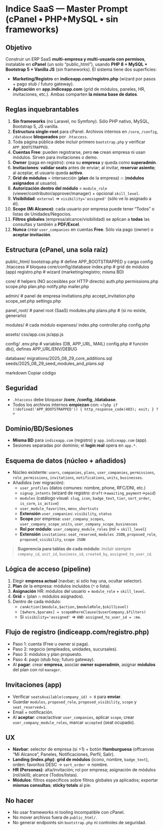 # Indice SaaS — Master Prompt (cPanel • PHP+MySQL • sin frameworks)

## Objetivo
Construir un ERP SaaS **multi-empresa y multi-usuario con permisos**,
instalable en **cPanel** (un solo “public_html”), usando **PHP 8 + MySQL + Bootstrap 5 + Vanilla JS** (sin frameworks).
El sistema tiene dos superficies:
- **Marketing/Registro** en **indiceapp.com/registro.php** (wizard por pasos + pago stub / futuro gateway).
- **Aplicación** en **app.indiceapp.com** (grid de módulos, paneles, HR, invitaciones, etc.).
Ambas comparten **la misma base de datos**.

## Reglas inquebrantables
1) **Sin frameworks** (no Laravel, no Symfony). Sólo PHP nativo, MySQL, Bootstrap 5, JS vanilla.
2) **Estructura single-root** para cPanel. Archivos internos en `/core`, `/config`, `/database` **bloqueados** por `.htaccess`.
3) Toda página pública debe incluir primero `bootstrap.php` y verificar `APP_BOOTSTRAPPED`.
4) **Cuentas Free**: pueden registrarse, pero **no** crean empresa ni usan módulos. Sirven para invitaciones o demo.
5) **Owner** (paga en registro): crea su **empresa** y queda como **superadmin**.
6) **Invitaciones**: **validar seats** antes de enviar; al invitar, **reservar asiento**; al aceptar, el usuario queda **activo**.
7) **Grid de módulos** = intersección (**plan** de la empresa) ∩ (**módulos asignados** al usuario).
8) **Autorización dentro del módulo** = `module_role` (viewer/contributor/approver/manager) + opcional `skill_level`.
9) **Visibilidad**: `external` ⇒ `visibility='assigned'` (sólo ve lo asignado a él).  
10) **Scope (Mi Alcance)**: cada usuario por empresa puede tener “Todos” o listas de Unidades/Negocios.  
11) **Filtros globales** (empresa/alcance/visibilidad) se aplican a **todas** las consultas y también a **PDF/Excel**.
12) **Nunca** crear `user_companies` en cuentas **Free**. Sólo via pago (owner) o **aceptar invitación**.

## Estructura (cPanel, una sola raíz)
public_html/
bootstrap.php # define APP_BOOTSTRAPPED y carga config
.htaccess # bloquea core/config/database
index.php # grid de módulos (app)
registro.php # wizard (marketing/registro; misma BD)

core/ # helpers (NO accesibles por HTTP directo)
auth.php
permissions.php
scope.php
plan.php
notify.php
mailer.php

admin/ # panel de empresa
invitations.php
accept_invitation.php
scope_set.php
settings.php

panel_root/ # panel root (SaaS)
modules.php
plans.php # (si no existe, generarlo)

modules/ # cada módulo
expenses/
index.php
controller.php
config.php

assets/
css/app.css
js/app.js

config/
.env.php # variables (DB, APP_URL, MAIL)
config.php # función db(), defines APP_URL/ENV/DEBUG

database/
migrations/2025_08_29_core_additions.sql
seeds/2025_08_29_seed_modules_and_plans.sql

markdown
Copiar código

## Seguridad
- `.htaccess` debe bloquear **/core**, **/config**, **/database**.
- Todos los archivos internos **empiezan** con:
  `<?php if (!defined('APP_BOOTSTRAPPED')) { http_response_code(403); exit; } ?>`

## Dominio/BD/Sesiones
- **Misma BD** para `indiceapp.com` (registro) y `app.indiceapp.com` (app).
- Sesiones separadas por dominio; el **login real** opera en `app.*`.

## Esquema de datos (núcleo + añadidos)
- Núcleo existente: `users`, `companies`, `plans`, `user_companies`, `permissions`, `role_permissions`, `invitations`, `notifications`, `units`, `businesses`.
- Añadidos (ver migración):
  - `user_profiles` (datos comunes: nombre, phone, RFC/DNI, etc.)
  - `signup_intents` (wizard de registro: `draft`→`awaiting_payment`→`paid`)
  - `modules` (catálogo visual: `slug`, `icon`, `badge_text`, `tier`, `sort_order`, `is_core`, `is_active`)
  - `user_module_favorites`, `menu_shortcuts`
  - **Extensión** `user_companies`: `visibility`, `status`
  - **Scope** por empresa: `user_company_scopes`, `user_company_scope_units`, `user_company_scope_businesses`
  - **Rol por módulo**: `user_company_module_roles` (rol + `skill_level`)
  - **Extensión** `invitations`: `seat_reserved`, `modules JSON`, `proposed_role`, `proposed_visibility`, `scope JSON`

> **Sugerencia para tablas de cada módulo**: incluir siempre  
`company_id`, `unit_id`, `business_id`, `created_by`, `assigned_to_user_id`.

## Lógica de acceso (pipeline)
1) Elegir **empresa actual** (navbar; si sólo hay una, ocultar selector).
2) **Plan** de la empresa: módulos incluidos (`*` o lista).
3) **Asignación** HR: módulos del usuario + `module_role` + `skill_level`.
4) **Grid** = (plan ∩ módulos asignados).
5) Dentro de cada módulo:
   - `canAction($module,$action,$moduleRole,$skillLevel)`  
   - `[$where,$params] = scopeWhereClause($userCompany,$filters)`  
   - Si `visibility='assigned'` ⇒ `AND assigned_to_user_id = :me`.

## Flujo de registro (indiceapp.com/registro.php)
- Paso 1: cuenta (Free u owner si paga).  
- Paso 2: negocio (empleados, unidades, sucursales).  
- Paso 3: módulos y plan propuesto.  
- Paso 4: pago (stub hoy; futuro gateway).  
- Al **pagar**: crear **empresa**, asociar **owner superadmin**, asignar **módulos** del plan con rol `manager`.

## Invitaciones (app)
- Verificar `seatsAvailable(company_id) > 0` para **enviar**.
- Guardar `modules`, `proposed_role`, `proposed_visibility`, `scope` y `seat_reserved=1`.
- Email + notificación.  
- Al **aceptar**: crear/activar `user_companies`, aplicar `scope`, crear `user_company_module_roles`, marcar `accepted` (seat ocupado).

## UX
- **Navbar**: selector de empresa (si >1) + botón **Hamburguesa** (offcanvas “Mi Alcance”, Paneles, Notificaciones, Perfil, Salir).
- **Landing (index.php)**: **grid de módulos** (icono, nombre, `badge_text`), orden: favoritos DESC → `sort_order` → nombre.
- **HR (Personas)**: alta/invitación; rol por empresa; asignación de módulos (rol/skill); alcance (Todos/listas).
- **Módulos**: filtros específicos sobre filtros globales ya aplicados; exportar **mismas consultas**; **sticky totals** al pie.

## No hacer
- No usar frameworks ni tooling incompatible con cPanel.
- No mover archivos fuera de `public_html/`.
- No generar endpoints sin `bootstrap.php` ni controles de seguridad.
